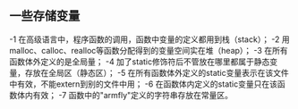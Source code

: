 ## 一些存储变量

-1 在高级语言中，程序函数的调用，函数中变量的定义都用到栈（stack）；
-2 用malloc、calloc、realloc等函数分配得到的变量空间实在堆（heap）；
-3 在所有函数体外定义的是全局量；
-4 加了static修饰符后不管放在哪里都属于静态变量，存放在全局区（静态区）；
-5 在所有函数体外定义的static变量表示在该文件中有效，不能extern到别的文件中用；
-6 在函数体内定义的static变量只在该函数体内有效；
-7 函数中的"armfly"定义的字符串存放在常量区。
